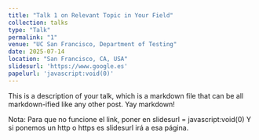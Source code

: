 ```yaml
---
title: "Talk 1 on Relevant Topic in Your Field"
collection: talks
type: "Talk"
permalink: "1"
venue: "UC San Francisco, Department of Testing"
date: 2025-07-14
location: "San Francisco, CA, USA"
slidesurl: 'https://www.google.es'
papelurl: 'javascript:void(0)'
---
```


This is a description of your talk, which is a markdown file that can be all markdown-ified like any other post. Yay markdown!    

Nota:
Para que no funcione el link, poner en slidesurl = javascript:void(0)
Y si ponemos un http o https es slidesurl irá a esa página.


